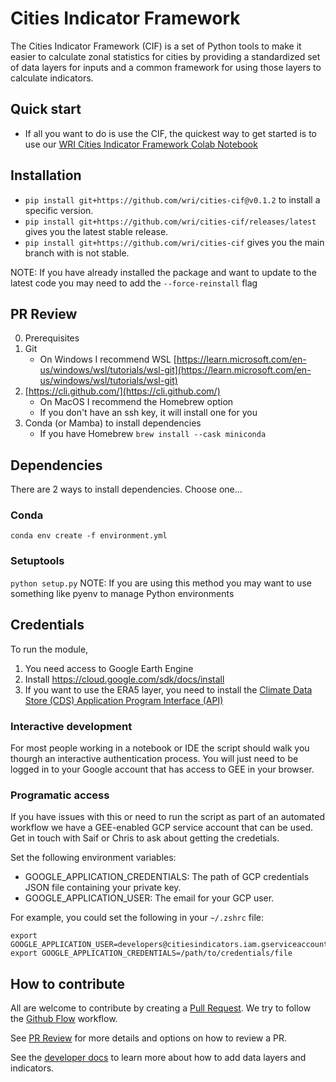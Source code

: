 # Cities Indicator Framework

The Cities Indicator Framework (CIF) is a set of Python tools to make it easier to calculate zonal statistics for cities by providing a standardized set of data layers for inputs and a common framework for using those layers to calculate indicators.

## Quick start

* If all you want to do is use the CIF, the quickest way to get started is to use our [WRI Cities Indicator Framework Colab Notebook](https://colab.research.google.com/drive/1PV1H-godxJ6h42p74Ij9sdFh3T0RN-7j#scrollTo=eM14UgpmpZL-)

## Installation
* `pip install git+https://github.com/wri/cities-cif@v0.1.2` to install a specific version.
* `pip install git+https://github.com/wri/cities-cif/releases/latest` gives you the latest stable release.
* `pip install git+https://github.com/wri/cities-cif` gives you the main branch with is not stable.

NOTE: If you have already installed the package and want to update to the latest code you may need to add the `--force-reinstall` flag

## PR Review

0. Prerequisites
1. Git
   * On Windows I recommend WSL [https://learn.microsoft.com/en-us/windows/wsl/tutorials/wsl-git](https://learn.microsoft.com/en-us/windows/wsl/tutorials/wsl-git)
2. [https://cli.github.com/](https://cli.github.com/)
   * On MacOS I recommend the Homebrew option
   * If you don't have an ssh key, it will install one for you
3. Conda (or Mamba) to install dependencies
   * If you have Homebrew `brew install --cask miniconda`

## Dependencies

There are 2 ways to install dependencies. Choose one...

### Conda

`conda env create -f environment.yml`

### Setuptools

`python setup.py`
NOTE: If you are using this method you may want to use something like pyenv to manage Python environments

## Credentials

To run the module,

  1. You need access to Google Earth Engine
  2. Install <https://cloud.google.com/sdk/docs/install>
  3. If you want to use the ERA5 layer, you need to install the [Climate Data Store (CDS) Application Program Interface (API)](https://cds.climate.copernicus.eu/api-how-to)

### Interactive development

For most people working in a notebook or IDE the script should walk you thourgh an interactive authentication process. You will just need to be logged in to your Google account that has access to GEE in your browser.

### Programatic access

If you have issues with this or need to run the script as part of an automated workflow we have a GEE-enabled GCP service account that can be used. Get in touch with Saif or Chris to ask about getting the credetials.

Set the following environment variables:

* GOOGLE_APPLICATION_CREDENTIALS: The path of GCP credentials JSON file containing your private key.
* GOOGLE_APPLICATION_USER: The email for your GCP user.

For example, you could set the following in your `~/.zshrc` file:

```
export GOOGLE_APPLICATION_USER=developers@citiesindicators.iam.gserviceaccount.com
export GOOGLE_APPLICATION_CREDENTIALS=/path/to/credentials/file
```

## How to contribute

All are welcome to contribute by creating a [Pull Request](https://docs.github.com/en/pull-requests/collaborating-with-pull-requests/proposing-changes-to-your-work-with-pull-requests/about-pull-requests). We try to follow the [Github Flow](https://docs.github.com/en/get-started/quickstart/github-flow) workflow.

See [PR Review](docs/pr_review.md) for more details and options on how to review a PR.

See the [developer docs](docs/developer.md) to learn more about how to add data layers and indicators.
